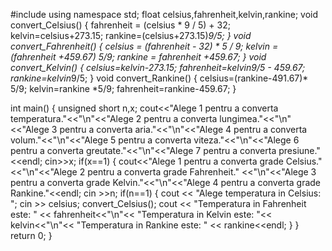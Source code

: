 #include <iostream>
using namespace std;
float celsius,fahrenheit,kelvin,rankine;
void convert_Celsius()
{
    fahrenheit = (celsius * 9 / 5) + 32;
    kelvin=celsius+273.15;
    rankine=(celsius+273.15)*9/5;
}
void convert_Fahrenheit()
{
    celsius = (fahrenheit - 32) * 5 / 9;
    kelvin = (fahrenheit +459.67) *5/9;
    rankine = fahrenheit +459.67;
}
void  convert_Kelvin()
{
    celsius=kelvin-273.15;
    fahrenheit=kelvin*9/5 - 459.67;
    rankine=kelvin*9/5;
}
void convert_Rankine()
{
    celsius=(rankine-491.67)* 5/9;
    kelvin=rankine *5/9;
    fahrenheit=rankine-459.67;
}


int main()
{
    unsigned short n,x;
    cout<<"Alege 1 pentru a converta temperatura."<<"\n"<<"Alege 2 pentru a converta lungimea."<<"\n"<<"Alege 3 pentru a converta aria."<<"\n"<<"Alege 4 pentru a converta volum."<<"\n"<<"Alege 5 pentru a converta viteza."<<"\n"<<"Alege 6 pentru a converta greutate."<<"\n"<<"Alege 7 pentru a converta presiune."<<endl;
    cin>>x;
    if(x==1)
    {
        cout<<"Alege 1 pentru a converta grade Celsius." <<"\n"<<"Alege 2 pentru a converta grade Fahrenheit." <<"\n"<<"Alege 3 pentru a converta grade Kelvin."<<"\n"<<"Alege 4 pentru a converta grade Rankine."<<endl;
        cin >>n;
        if(n==1)
        {
            cout << "Alege temperatura in Celsius: ";
            cin >> celsius;
            convert_Celsius();
            cout << "Temperatura in Fahrenheit este: " << fahrenheit<<"\n"<< "Temperatura in Kelvin este: "<< kelvin<<"\n"<< "Temperatura in Rankine este: " << rankine<<endl;
        }
     }
     return 0;
     }
